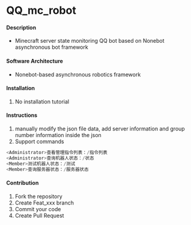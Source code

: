 # QQ_mc_robot

#### Description
- Minecraft server state monitoring QQ bot based on Nonebot asynchronous bot framework

#### Software Architecture
- Nonebot-based asynchronous robotics framework

#### Installation

1.  No installation tutorial

#### Instructions

1.  manually modify the json file data, add server information and group number information inside the json
2. Support commands
```python
<Administrator>查看管理指令列表：/指令列表
<Administrator>查询机器人状态：/状态
<Member>测试机器人状态：/测试
<Member>查询服务器状态：/服务器状态
```

#### Contribution

1.  Fork the repository
2.  Create Feat_xxx branch
3.  Commit your code
4.  Create Pull Request
